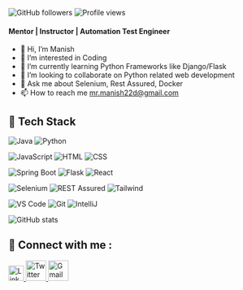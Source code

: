 <img alt="GitHub followers" src="https://img.shields.io/github/followers/manish22d?style=social"> ![Profile views](https://gpvc.arturio.dev/manish22d)  

#### Mentor | Instructor | Automation Test Engineer
- 👋 Hi, I’m Manish
- 👀 I’m interested in Coding
- 🌱 I’m currently learning Python Frameworks like Django/Flask
- 💞️ I’m looking to collaborate on Python related web development
- 💬 Ask me about Selenium, Rest Assured, Docker  
- 📫 How to reach me mr.manish22d@gmail.com

## 💼 Tech Stack

![Java](https://img.shields.io/badge/-Java-F7DF1E?&style=for-the-badge&logo=java&logoColor=black) ![Python](https://img.shields.io/badge/Python-E34F26?style=for-the-badge&logo=Python&logoColor=white) 

![JavaScript](https://img.shields.io/badge/-javascript-F7DF1E?&style=for-the-badge&logo=javascript&logoColor=black)  ![HTML](https://img.shields.io/badge/HTML5-E34F26?style=for-the-badge&logo=html5&logoColor=white) ![CSS](https://img.shields.io/badge/-css3-1572B6?&style=for-the-badge&logo=css3&logoColor=white)

![Spring Boot](https://img.shields.io/badge/-Spring%20Boot-F7DF1E?&style=for-the-badge&logo=Spring%20Boot&logoColor=black) ![Flask](https://img.shields.io/badge/flask-F7DF1E?&style=for-the-badge&logo=flask&logoColor=black) ![React](https://img.shields.io/badge/-ReactJS-grey?&style=for-the-badge&logo=react&logoColor=61DAFB)

![Selenium](https://img.shields.io/badge/Selenium-CC6699?style=for-the-badge&logo=Selenium&logoColor=white) ![REST Assured](https://img.shields.io/badge/REST%20Assured-1572B6?&style=for-the-badge&logo=REST%20Assured&logoColor=white) ![Tailwind](https://img.shields.io/badge/Tailwind-38B2AC?style=for-the-badge&logo=tailwind-css&logoColor=white)

![VS Code](https://img.shields.io/badge/-VSCode-007ACC?&style=for-the-badge&logo=visual-studio-code&logoColor=white) ![Git](https://img.shields.io/badge/-Git-F05032?&style=for-the-badge&logo=git&logoColor=white) ![IntelliJ](https://img.shields.io/badge/IntelliJ-000000?style=for-the-badge&logo=IntelliJ&logoColor=white) 

![GitHub stats](https://github-readme-stats.vercel.app/api?username=manish22d&show_icons=true)  




## 💬 Connect with me : 

<a href="https://www.linkedin.com/in/manish-mahaseth/">
  <img src="https://cdn.worldvectorlogo.com/logos/linkedin-icon-2.svg" title="Linkedin" alt="Linkedin Account" width="30"/>
</a>
<a href="https://twitter.com/ManeeshMahaseth">
  <img src="https://cdn.worldvectorlogo.com/logos/twitter-6.svg" title="Twitter" alt="Twitter Account" width="40"/>
</a>
<a href="mailto:mr.manish22d@gmail.com">
  <img src="https://cdn.worldvectorlogo.com/logos/gmail-icon-2.svg" title="Gmail" alt="Gmail Account" width="40"/>
</a>

<!---
manish22d/manish22d is a ✨ special ✨ repository because its `README.md` (this file) appears on your GitHub profile.
You can click the Preview link to take a look at your changes.
--->
